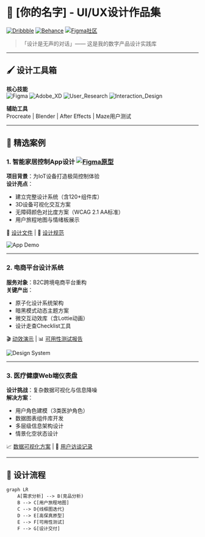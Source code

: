 # 🎨 [你的名字] - UI/UX设计作品集

[![Dribbble](https://img.shields.io/badge/Dribbble-EA4C89?logo=dribbble)](https://dribbble.com/yourprofile)
[![Behance](https://img.shields.io/badge/Behance-1769FF?logo=behance)](https://behance.net/yourprofile)
[![Figma社区](https://img.shields.io/badge/Figma_Community-0AC97F?logo=figma)](https://figma.com/@yourusername)

> 「设计是无声的对话」—— 这是我的数字产品设计实践库

---

## 🖌️ 设计工具箱
**核心技能**  
![Figma](https://img.shields.io/badge/Figma-F24E1E?logo=figma&logoColor=white)
![Adobe_XD](https://img.shields.io/badge/Adobe_XD-FF61F6?logo=adobe-xd&logoColor=white)
![User_Research](https://img.shields.io/badge/用户研究-4285F4?logo=google-scholar)
![Interaction_Design](https://img.shields.io/badge/交互设计-FF6B6B?logo=storybook)

**辅助工具**  
Procreate | Blender | After Effects | Maze用户测试

---

## 🌟 精选案例

### 1. 智能家居控制App设计 [![Figma原型](https://img.shields.io/badge/交互原型-体验设计-00CC00)](https://figma.com/proto/yourlink)
**项目背景**：为IoT设备打造极简控制体验  
**设计亮点**：
- 建立完整设计系统（含120+组件库）
- 3D设备可视化交互方案
- 无障碍颜色对比度方案（WCAG 2.1 AA标准）
- 用户旅程地图与情绪板展示

📁 [设计文件](https://figma.com/file/yourlink) | 📝 [设计规范](https://yourdocs.com)

![App Demo](smart-home-app-flow.gif)

---

### 2. 电商平台设计系统
**服务对象**：B2C跨境电商平台重构  
**关键产出**：
- 原子化设计系统架构
- 暗黑模式动态主题方案
- 微交互动效库（含Lottie动画）
- 设计走查Checklist工具

🎬 [动效演示](https://youtube.com/yourdemo) | 📊 [可用性测试报告](https://yourreport.com)

![Design System](design-system-screens.png)

---

### 3. 医疗健康Web端仪表盘
**设计挑战**：复杂数据可视化与信息降噪  
**解决方案**：
- 用户角色建模（3类医护角色）
- 数据图表组件库开发
- 多层级信息架构设计
- 情景化空状态设计

📈 [数据可视化方案](https://yourdocs.com) | 🏥 [用户访谈记录](https://yourdocs.com)

---

## 🎯 设计流程
```mermaid
graph LR
    A[需求分析] --> B(竞品分析)
    B --> C[用户旅程地图]
    C --> D{线框图迭代}
    D --> E[高保真原型]
    E --> F[可用性测试]
    F --> G[设计交付]
